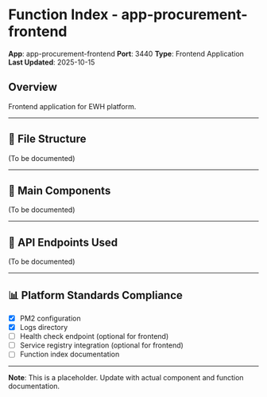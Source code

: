 # Function Index - app-procurement-frontend

**App**: app-procurement-frontend
**Port**: 3440
**Type**: Frontend Application
**Last Updated**: 2025-10-15

## Overview
Frontend application for EWH platform.

---

## 📁 File Structure

(To be documented)

---

## 🎯 Main Components

(To be documented)

---

## 🔌 API Endpoints Used

(To be documented)

---

## 📊 Platform Standards Compliance

- [x] PM2 configuration
- [x] Logs directory
- [ ] Health check endpoint (optional for frontend)
- [ ] Service registry integration (optional for frontend)
- [ ] Function index documentation

---

**Note**: This is a placeholder. Update with actual component and function documentation.
